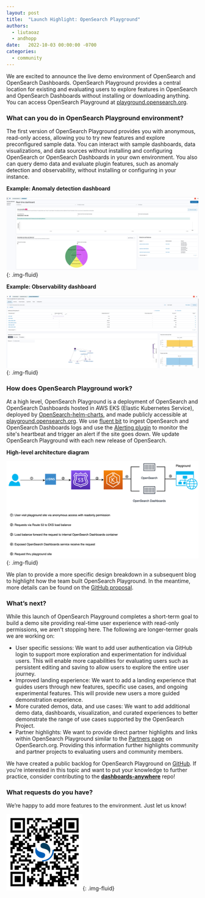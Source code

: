 ```yaml
---
layout: post
title:  "Launch Highlight: OpenSearch Playground"
authors:
  - liutaoaz
  - andhopp
date:   2022-10-03 00:00:00 -0700
categories:
  - community
---
```


We are excited to announce the live demo environment of OpenSearch and OpenSearch Dashboards. OpenSearch Playground provides a central location for existing and evaluating users to explore features in OpenSearch and OpenSearch Dashboards without installing or downloading anything. You can access OpenSearch Playground at [playground.opensearch.org](https://playground.opensearch.org).

### What can you do in OpenSearch Playground environment?

The first version of OpenSearch Playground provides you with anonymous, read-only access, allowing you to try new features and explore preconfigured sample data. You can interact with sample dashboards, data visualizations, and data sources without installing and configuring OpenSearch or OpenSearch Dashboards in your own environment. You also can query demo data and evaluate plugin features, such as anomaly detection and observability, without installing or configuring in your instance.

**Example: Anomaly detection dashboard**

![Anomaly Detection](/assets/media/blog-images/2022-09-26-opensearch-playground/anomaly-detection.png){: .img-fluid}

**Example: Observability dashboard**

![Observability](/assets/media/blog-images/2022-09-26-opensearch-playground/observability.png){: .img-fluid}

### How does OpenSearch Playground work?

At a high level, OpenSearch Playground is a deployment of OpenSearch and OpenSearch Dashboards hosted in AWS EKS (Elastic Kubernetes Service), deployed by [OpenSearch-helm-charts](https://github.com/opensearch-project/helm-charts), and made publicly accessible at [playground.opensearch.org](https://playground.opensearch.org/app/home). We use [fluent bit](https://github.com/opensearch-project/dashboards-anywhere/blob/main/config/playground/metrics/fluent-bit/fluent-bit.yaml) to ingest OpenSearch and OpenSearch Dashboards logs and use the [Alerting plugin](https://opensearch.org/docs/latest/monitoring-plugins/alerting/index/) to monitor the site's heartbeat and trigger an alert if the site goes down. We update OpenSearch Playground with each new release of OpenSearch.

**High-level architecture diagram**

![High-level architecture diagram](/assets/media/blog-images/2022-09-26-opensearch-playground/playground-high-level-diagram.png){: .img-fluid}

We plan to provide a more specific design breakdown in a subsequent blog to highlight how the team built OpenSearch Playground. In the meantime, more details can be found on the [GitHub proposal](https://github.com/opensearch-project/dashboards-anywhere/issues/9).

### What’s next?

While this launch of OpenSearch Playground completes a short-term goal to build a demo site providing real-time user experience with read-only permissions, we aren't stopping here. The following are longer-termer goals we are working on:

* User specific sessions: We want to add user authentication via GitHub login to support more exploration and experimentation for individual users. This will enable more capabilities for evaluating users such as persistent editing and saving to allow users to explore the entire user journey.
* Improved landing experience: We want to add a landing experience that guides users through new features, specific use cases, and ongoing experimental features. This will provide new users a more guided demonstration experience.
* More curated demos, data, and use cases: We want to add additional demo data, dashboards, visualization, and curated experiences to better demonstrate the range of use cases supported by the OpenSearch Project.
* Partner highlights: We want to provide direct partner highlights and links within OpenSearch Playground similar to the [Partners page](https://opensearch.org/partners) on OpenSearch.org. Providing this information further highlights community and partner projects to evaluating users and community members.

We have created a public backlog for OpenSearch Playground on [GitHub](https://github.com/opensearch-project/dashboards-anywhere/projects/1). If you're interested in this topic and want to put your knowledge to further practice, consider contributing to the [**dashboards-anywhere**](https://github.com/opensearch-project/dashboards-anywhere) repo!

### What requests do you have?

We’re happy to add more features to the environment. Just let us know!

<img src="/assets/media/blog-images/2022-09-26-opensearch-playground/playground-static-qr-code.png" width="200" height="200" />{: .img-fluid}